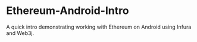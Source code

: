 # Ethereum-Android-Intro
A quick intro demonstrating working with Ethereum on Android using Infura and Web3j.
